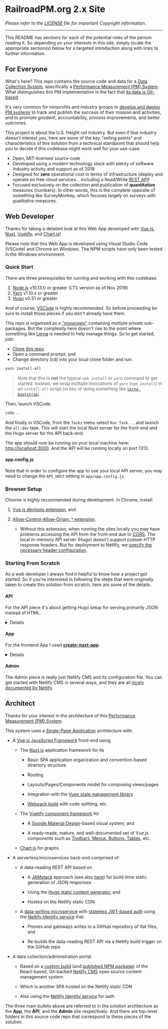 # RailroadPM.org 2.x Site

_Please refer to the [LICENSE](LICENSE) file for important Copyright information_.

<hr>

This README has sections for each of the potential roles of the person reading it. So depending on your interests in this site, simply locate the appropriate section(s) below for a targeted introduction along with links to further information.

## For Everyone

What's here? This repo contains the source code and data for a [Data Collection System](https://en.wikipedia.org/wiki/Data_collection_system), specifically a [Performance Measurement (PM) System](https://en.wikipedia.org/wiki/Data_collection_system#Types). What distinguishes this PM implementation is the fact that [its data is Git-based](https://headlesscms.org/about/).

It's very common for nonprofits and industry groups to [develop and deploy PM systems](https://en.wikipedia.org/wiki/Performance_measurement#In_the_nonprofit_and_voluntary_sector) to track and publish the success of their mission and activities, and to promote goodwill, accountability, process improvements, and better outcomes.

This project is about the U.S. freight rail industry. But even if that industry doesn't interest you, here are some of the key "selling points" and characteristics of this solution from a technical standpoint that should help you to decide if this codebase might work well for your use-case:

- Open, MIT-licensed source code
- Developed using a modern technology stack with plenty of software industry activity and support as of 2018
- Designed for **zero** operational cost in terms of infrastructure (deploy and operate on free cloud services... including a Read/Write [REST API](https://en.wikipedia.org/wiki/Representational_state_transfer#Applied_to_Web_services))
- Focused exclusively on the collection and publication of **quantitative** measures (numbers). In other words, this is the complete opposite of something like SurveyMonkey, which focuses largely on surveys with _qualitative_ measures.

## Web Developer

Thanks for taking a detailed look at this Web App developed with [Vue.js](https://vuejs.org/), [Nuxt](https://nuxtjs.org/), [Vuetify](https://vuetifyjs.com/en/), and [Chart.js](http://www.chartjs.org/)!

Please note that this Web App is developed using Visual Studio Code (VSCode) and Chrome on Windows. The NPM scripts have only been tested in the Windows environment.

### Quick Start

There are three prerequisites for running and working with this codebase:

1. [Node.js](https://nodejs.org/en/download/) v10.13.0 or greater (LTS version as of Nov 2018)
1. [Yarn](https://yarnpkg.com/en/docs/install) v1.10.x or greater
1. [Hugo](https://gohugo.io/getting-started/installing/) v0.51 or greater

And of course, [VSCode](https://code.visualstudio.com/download) is highly recommended. So before proceeding be sure to install those pieces if you don't already have them.

This repo is organized as a ["monorepo"](https://github.com/babel/babel/blob/master/doc/design/monorepo.md) containing multiple private sub-packages. But the complexity here doesn't rise to the point where something like [Lerna](https://github.com/lerna/lerna) is needed to help manage things. So to get started, just:

- [Clone](https://github.com/slathrop/git-scripts-win/blob/master/README.md) [this repo](https://github.com/railroadpm/site)
- Open a command prompt, and
- Change directory (cd) into your local clone folder and run:

```bash
yarn install-all
```

> Note that this is **not** the typical `npm install` or `yarn` command to get started. Instead, we wrap multiple invocations of `yarn` (`npm install`) in an `install-all` script (in lieu of doing something like [`lerna bootstrap`](https://github.com/lerna/lerna/tree/master/commands/bootstrap#readme)).

Then, launch VSCode:

```bash
code .
```

And finally in VSCode, from the `Tasks` menu select `Run Task...` and launch the `all:dev` task. This will start the local Nuxt server for the front-end and the Hugo server for the API back-end.

The app should now be running on your local machine here: [http://localhost:3000](http://localhost:3000). And the API will be running locally on port 1313.

#### app.config.js

Note that in order to configure the app to use your local API server, you may need to change the `API_HOST` setting in `app/app.config.js`.

### Browser Setup

Chrome is highly recommended during development. In Chrome, install:

1.  [Vue.js devtools extension](https://chrome.google.com/webstore/detail/vuejs-devtools/nhdogjmejiglipccpnnnanhbledajbpd?hl=en), and
1.  [Allow-Control-Allow-Origin: \* extension](https://chrome.google.com/webstore/detail/allow-control-allow-origi/nlfbmbojpeacfghkpbjhddihlkkiljbi?hl=en).

    - Without this extension, when running the sites locally you may have problems accessing the API from the front-end due to [CORS](https://en.wikipedia.org/wiki/Cross-origin_resource_sharing). The local in-memory API server (Hugo) doesn't support custom HTTP response headers. But for deployment to Netlify, we [specify the necessary header configuration](https://github.com/railroadpm/site/blob/master/api/static/_headers).

### Starting From Scratch

As a web developer I always find it helpful to know how a project got started. So if you're interested in following the steps that were originally taken to create this solution from scratch, here are some of the details.

#### API

For the API piece it's about getting Hugo setup for serving primarily JSON instead of HTML.

<details><summary>Details</summary>

- From the root folder, I ran `hugo new site api`, which created the `api` subfolder
- In the `api` folder
  - Cleaned a bit, removing Hugo stuff we won't need: `archetypes`, `themes`, etc.
  - Tweaked Hugo's `config.toml` to eliminate RSS and sitemap stuff
  - Ran `npm init -y` to create an initial `package.json` so we can use NPM Scripts to control how Hugo does things
  - NPM Scripts configured to support commands:
    - `npm run dev` or `yarn dev` to run a local Hugo development server with live reload
    - `npm run build` or `yarn build` to do a quick, incremental build to `./dist`
    - `npm run build-full` or `yarn build-full` to do a full build, cleaning the `./dist` folder
- Logged-in to [app.netlify.com](https://app.netlify.com) with my GitHub credentials and clicked "New site from Git"
  - Under "Continuous Deployment" selected GitHub and then clicked "Authorize netlify"
  - Under "Create a new site" selected this repo
  - Configured `master` branch to deploy, set "Build command" to `cd api && npm install && npm run build` and "Publish directory" to `api/dist`
  - Clicked "Deploy site"
  - Configured subdomain so that the site is hosted under Netlify at: https://api.rrpm.run/
  - Please see NOTE in [`netlify.toml`](https://github.com/railroadpm/site/blob/2785ba895fb1abd5afa4276b00eba55146bf8752/netlify.toml#L1) config file RE: setup as it is unique to this monorepo approach

</details>

#### App

For the frontend App I used [**create-nuxt-app**](https://github.com/nuxt-community/create-nuxt-app).

<details><summary>Details</summary>

- From this project's root folder, I ran `yarn create nuxt-app app` and entered/selected the following options
  - Project name: `aar-rpm-app`
  - Project description: RPM App
  - Use a custom server framework: none
  - Use a custom UI framework: vuetify
  - Choose rendering mode: Single Page App
  - Use axios module: yes
  - Use eslint: yes
  - Choose a package manager: npm
- `create-nuxt-app` initializes git in the `app` folder created. We don't need separate git tracking for this subfolder, so
  - Changed directory into _app_: `cd app`
  - Removed `.git` folder: `rd /s /q .git` (on Windows)
- `create-nuxt-app` had some outdated dependencies listed in the generated `package.json`, so updated to
  - `"nuxt": "^1.4.1"`
  - `"vuetify": "^1.0.19"`
  - `"@nuxtjs/axios": "^5.3.1"`
- Ran `npm install`
- Changed the default app component style from `dark` to `light` in `app\layouts\default.vue` and the default progress bar color in `app\nuxt.config.js`
- Logged-in to [app.netlify.com](https://app.netlify.com) with my GitHub credentials and clicked "New site from Git"
  - Under "Continuous Deployment" selected GitHub and then clicked "Authorize netlify"
  - Under "Create a new site" selected this repo
  - Configured `master` branch to deploy, set "Build command" to `cd app && npm install && npm run generate` and "Publish directory" to `app/dist`
  - Clicked "Deploy site"
  - Configured subdomain so that site is hosted under Netlify at: https://app.rrpm.run/

</details>

#### Admin

The Admin piece is really just Netlify CMS and its configuration file. You can get started with Netlify CMS in several ways, and they are all [nicely documented by Netlify](https://www.netlifycms.org/docs/start-with-a-template/).

## Architect

Thanks for your interest in the architecture of this [Performance Measurement (PM) System](https://en.wikipedia.org/wiki/Data_collection_system#Types).

This system uses a [Single-Page Application](https://en.wikipedia.org/wiki/Single-page_application) architecture with:

- A [Vue.js](https://en.wikipedia.org/wiki/Vue.js) [JavaScript Framework](https://en.wikipedia.org/wiki/Single-page_application#JavaScript_frameworks) front-end using

  - The [Nuxt.js](https://nuxtjs.org/guide#single-page-applications-spa-) application framework for its

    - Basic SPA application organization and convention-based directory structure

    - Routing

    - Layouts/Pages/Components model for composing views/pages

    - Integration with the [Vuex state management library](https://vuex.vuejs.org/#what-is-vuex)

    - [Webpack build](https://nuxtjs.org/guide/assets#webpacked) with code splitting, etc.

  - The [Vuetify component framework](https://vuetifyjs.com/en/) for

    - A [Google Material Design](https://material.io/)-based visual system, and

    - A ready-made, mature, and well-documented set of Vue.js components such as [Toolbars, Menus, Buttons, Tables](https://vuetifyjs.com/en/components/data-tables), etc.

  - [Chart.js](https://www.chartjs.org/) for graphs

- A serverless/microservices back-end comprised of:

  - A data-reading REST API based on

    - A [JAMstack](https://youtu.be/uWTMEDEPw8c) approach (see also [here](https://youtu.be/Y8PXMbr0Kqo)) for build-time static generation of JSON responses

    - Using the [Hugo static content generator](https://gohugo.io), and

    - Hosted on the Netlify static CDN

  - A [data-writing microservice](https://www.netlify.com/docs/git-gateway/) with [stateless JWT-based auth](https://en.wikipedia.org/wiki/JSON_Web_Token) using the [Netlify Identity service](https://www.netlify.com/docs/identity/) that

    - Proxies and gateways writes to a GitHub repository of flat files, and

    - Re-builds the data-reading REST API via a Netlify build trigger on the GitHub repo

- A data collection/administration portal

  - Based on a [custom build](https://github.com/railroadpm/rrpm-netlify-cms) (and [published NPM package](https://www.npmjs.com/package/@rrpm/netlify-cms)) of the React-based, Git-backed [Netlify CMS](https://www.netlifycms.org) open source content management system

  - Which is another SPA hosted on the Netlify static CDN

  - Also using the [Netlify Identity service](https://www.netlify.com/docs/identity/) for auth

The three main bullets above are referred to in the solution architecture as the **App**, the **API**, and the **Admin** site respectively. And there are top-level folders in this source code repo that correspond to these pieces of the solution.
